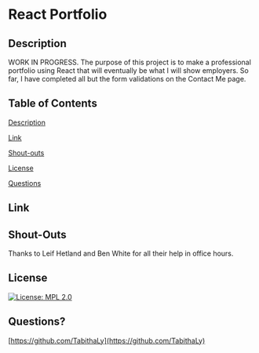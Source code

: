 
# React Portfolio
    
## Description
    
WORK IN PROGRESS. The purpose of this project is to make a professional portfolio using React that will eventually be what I will show employers. So far, I have completed all but the form validations on the Contact Me page.
    
## Table of Contents

[Description](#description)

[Link](#link)

[Shout-outs](#shout-outs)

[License](#license)

[Questions](#questions)



## Link


    
## Shout-Outs
    
Thanks to Leif Hetland and Ben White for all their help in office hours. 
    
## License 

[![License: MPL 2.0](https://img.shields.io/badge/License-MPL_2.0-brightgreen.svg)](https://opensource.org/licenses/MPL-2.0)
    
## Questions?



[https://github.com/TabithaLy](https://github.com/TabithaLy)